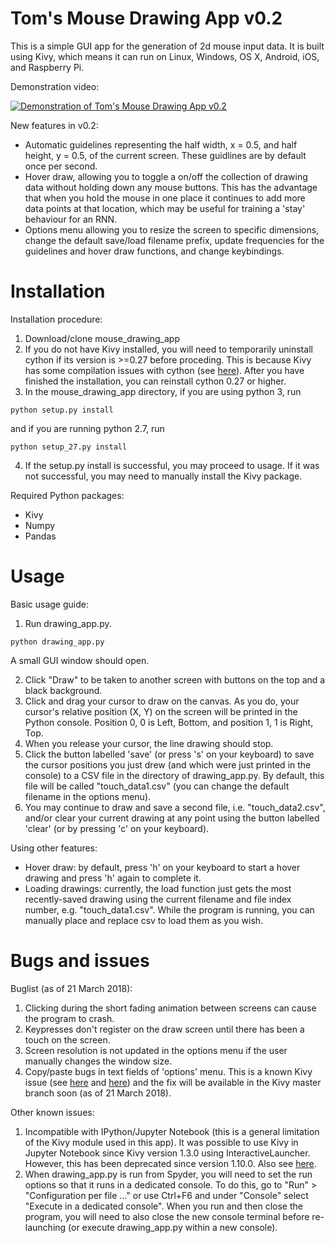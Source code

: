 # Tom's Mouse Drawing App v0.2
This is a simple GUI app for the generation of 2d mouse input data. It is built using Kivy, which means it can run on Linux, Windows, OS X, Android, iOS, and Raspberry Pi.

Demonstration video:

[![Demonstration of Tom's Mouse Drawing App v0.2](http://img.youtube.com/vi/pgXEHdsYymY/0.jpg)](http://www.youtube.com/watch?v=pgXEHdsYymY "Demonstration of Tom's Mouse Drawing App v0.2")

New features in v0.2:
- Automatic guidelines representing the half width, x = 0.5, and half height, y = 0.5, of the current screen. These guidlines are by default once per second.
- Hover draw, allowing you to toggle a on/off the collection of drawing data without holding down any mouse buttons. This has the advantage that when you hold the mouse in one place it continues to add more data points at that location, which may be useful for training a 'stay' behaviour for an RNN.
- Options menu allowing you to resize the screen to specific dimensions, change the default save/load filename prefix, update frequencies for the guidelines and hover draw functions, and change keybindings.

# Installation

Installation procedure:
1. Download/clone mouse_drawing_app
2. If you do not have Kivy installed, you will need to temporarily uninstall cython if its version is >=0.27 before proceding. This is because Kivy has some compilation issues with cython (see [here](https://kivy.org/docs/installation/deps-cython.html#known-issues)). After you have finished the installation, you can reinstall cython 0.27 or higher.
3. In the mouse_drawing_app directory, if you are using python 3, run 
```
python setup.py install
```
and if you are running python 2.7, run
```
python setup_27.py install
```
4. If the setup.py install is successful, you may proceed to usage. If it was not successful, you may need to manually install the Kivy package.

Required Python packages:
- Kivy
- Numpy
- Pandas

# Usage

Basic usage guide:
1. Run drawing_app.py.
```
python drawing_app.py
```
A small GUI window should open.

2. Click "Draw" to be taken to another screen with buttons on the top and a black background.
3. Click and drag your cursor to draw on the canvas. As you do, your cursor's relative position (X, Y) on the screen will be printed in the Python console. Position 0, 0 is Left, Bottom, and position 1, 1 is Right, Top.
4. When you release your cursor, the line drawing should stop.
5. Click the button labelled 'save' (or press 's' on your keyboard) to save the cursor positions you just drew (and which were just printed in the console) to a CSV file in the directory of drawing_app.py. By default, this file will be called "touch_data1.csv" (you can change the default filename in the options menu).
6. You may continue to draw and save a second file, i.e. "touch_data2.csv", and/or clear your current drawing at any point using the button labelled 'clear' (or by pressing 'c' on your keyboard).

Using other features:
- Hover draw: by default, press 'h' on your keyboard to start a hover drawing and press 'h' again to complete it.
- Loading drawings: currently, the load function just gets the most recently-saved drawing using the current filename and file index number, e.g. "touch_data1.csv". While the program is running, you can manually place and replace csv to load them as you wish.

# Bugs and issues

Buglist (as of 21 March 2018):
1. Clicking during the short fading animation between screens can cause the program to crash.
2. Keypresses don't register on the draw screen until there has been a touch on the screen.
3. Screen resolution is not updated in the options menu if the user manually changes the window size.
4. Copy/paste bugs in text fields of 'options' menu. This is a known Kivy issue (see [here](https://github.com/kivy/kivy/pull/5579) and [here](https://stackoverflow.com/questions/46057977/copy-text-from-texit-input)) and the fix will be available in the Kivy master branch soon (as of 21 March 2018).

Other known issues:
1. Incompatible with IPython/Jupyter Notebook (this is a general limitation of the Kivy module used in this app). It was possible to use Kivy in Jupyter Notebook since Kivy version 1.3.0 using InteractiveLauncher. However, this has been deprecated since version 1.10.0. Also see [here](https://stackoverflow.com/questions/36361742/connect-a-jupyter-notebook-to-a-running-python-app/).
2. When drawing_app.py is run from Spyder, you will need to set the run options so that it runs in a dedicated console. To do this, go to "Run" > "Configuration per file ..." or use Ctrl+F6 and under "Console" select "Execute in a dedicated console". When you run and then close the program, you will need to also close the new console terminal before re-launching (or execute drawing_app.py within a new console).
